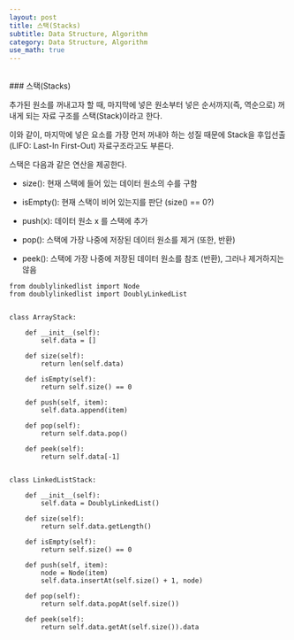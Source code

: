 ```yaml
---
layout: post
title: 스택(Stacks)
subtitle: Data Structure, Algorithm
category: Data Structure, Algorithm
use_math: true
---
```


<br>
### 스택(Stacks)

추가된 원소를 꺼내고자 할 때, 마지막에 넣은 원소부터 넣은 순서까지(즉, 역순으로) 꺼내게 되는 자료 구조를 스택(Stack)이라고 한다.

이와 같이, 마지막에 넣은 요소를 가장 먼저 꺼내야 하는 성질 때문에 Stack을 후입선출(LIFO: Last-In First-Out) 자료구조라고도 부른다.

스택은 다음과 같은 연산을 제공한다.

- size(): 현재 스택에 들어 있는 데이터 원소의 수를 구함

- isEmpty(): 현재 스택이 비어 있는지를 판단 (size() == 0?)

- push(x): 데이터 원소 x 를 스택에 추가

- pop(): 스택에 가장 나중에 저장된 데이터 원소를 제거 (또한, 반환)

- peek(): 스택에 가장 나중에 저장된 데이터 원소를 참조 (반환), 그러나 제거하지는 않음


```
from doublylinkedlist import Node
from doublylinkedlist import DoublyLinkedList


class ArrayStack:

	def __init__(self):
		self.data = []

	def size(self):
		return len(self.data)

	def isEmpty(self):
		return self.size() == 0

	def push(self, item):
		self.data.append(item)

	def pop(self):
		return self.data.pop()

	def peek(self):
		return self.data[-1]


class LinkedListStack:

	def __init__(self):
		self.data = DoublyLinkedList()

	def size(self):
		return self.data.getLength()

	def isEmpty(self):
		return self.size() == 0

	def push(self, item):
		node = Node(item)
		self.data.insertAt(self.size() + 1, node)

	def pop(self):
		return self.data.popAt(self.size())

	def peek(self):
		return self.data.getAt(self.size()).data
```
